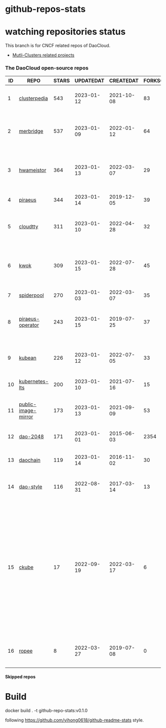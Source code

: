 # github-repos-stats

# watching repositories status

This branch is for CNCF related repos of DaoCloud.
- [Mutli-Clusters related projects](https://github.com/pacoxu/github-repos-stats/tree/multi-clusters)


<!--START_SECTION:github_repos-->
### The DaoCloud open-source repos
| ID |                                   REPO                                   | STARS | UPDATEDAT  | CREATEDAT  | FORKSCOUNT |                                                                                                                     DESCRIPTIONS                                                                                                                     |
|----|--------------------------------------------------------------------------|-------|------------|------------|------------|------------------------------------------------------------------------------------------------------------------------------------------------------------------------------------------------------------------------------------------------------|
|  1 | [clusterpedia](https://github.com/clusterpedia-io/clusterpedia)          |   543 | 2023-01-12 | 2021-10-08 |         83 | The Encyclopedia of Kubernetes clusters                                                                                                                                                                                                              |
|  2 | [merbridge](https://github.com/merbridge/merbridge)                      |   537 | 2023-01-09 | 2022-01-12 |         64 | Use eBPF to speed up your Service Mesh like crossing an Einstein-Rosen Bridge.                                                                                                                                                                       |
|  3 | [hwameistor](https://github.com/hwameistor/hwameistor)                   |   364 | 2023-01-13 | 2022-03-07 |         29 | Hwameistor is an HA local storage system for cloud-native stateful workloads.                                                                                                                                                                        |
|  4 | [piraeus](https://github.com/piraeusdatastore/piraeus)                   |   344 | 2023-01-14 | 2019-12-05 |         39 | High Available Datastore for Kubernetes                                                                                                                                                                                                              |
|  5 | [cloudtty](https://github.com/cloudtty/cloudtty)                         |   311 | 2023-01-10 | 2022-04-28 |         32 | A Friendly Kubernetes CloudShell (Web Terminal) !                                                                                                                                                                                                    |
|  6 | [kwok](https://github.com/kubernetes-sigs/kwok)                          |   309 | 2023-01-15 | 2022-07-28 |         45 | Kubernetes WithOut Kubelet -  Simulates thousands of Nodes and Clusters.                                                                                                                                                                             |
|  7 | [spiderpool](https://github.com/spidernet-io/spiderpool)                 |   270 | 2023-01-03 | 2022-03-07 |         35 | kubernetes ipam                                                                                                                                                                                                                                      |
|  8 | [piraeus-operator](https://github.com/piraeusdatastore/piraeus-operator) |   243 | 2023-01-15 | 2019-07-25 |         37 | The Piraeus Operator manages LINSTOR clusters in Kubernetes.                                                                                                                                                                                         |
|  9 | [kubean](https://github.com/kubean-io/kubean)                            |   226 | 2023-01-12 | 2022-07-05 |         33 |  :seedling: Kubernetes lifecycle management operator based on kubespray.                                                                                                                                                                             |
| 10 | [kubernetes-lts](https://github.com/klts-io/kubernetes-lts)              |   200 | 2023-01-10 | 2021-07-16 |         15 | Kubernetes LTS(long term support)                                                                                                                                                                                                                    |
| 11 | [public-image-mirror](https://github.com/DaoCloud/public-image-mirror)   |   173 | 2023-01-13 | 2021-09-09 |         53 | 很多镜像都在国外。比如 gcr 。国内下载很慢，需要加速。                                                                                                                                                                                                |
| 12 | [dao-2048](https://github.com/DaoCloud/dao-2048)                         |   171 | 2023-01-01 | 2015-06-03 |       2354 | 2048 is a number puzzle game.                                                                                                                                                                                                                        |
| 13 | [daochain](https://github.com/DaoCloud/daochain)                         |   119 | 2023-01-14 | 2016-11-02 |         30 | Docker image verification system based on Ethereum                                                                                                                                                                                                   |
| 14 | [dao-style](https://github.com/DaoCloud/dao-style)                       |   116 | 2022-08-31 | 2017-03-14 |         13 | 🎉 A high quality component library built on Vue.js 2.0                                                                                                                                                                                              |
| 15 | [ckube](https://github.com/DaoCloud/ckube)                               |    17 | 2022-09-19 | 2022-03-17 |          6 | Kubernetes APIServer 高性能代理组件，代理 APIServer 的 List 请求，其它类型的请求会直接反向代理到原生 APIServer。 CKube 还额外支持了分页、搜索和索引等功能。 并且，CKube 100% 兼容原生 kubectl 和 kube client sdk，只需要简单的配置即可实现全局替换。 |
| 16 | [ropee](https://github.com/DaoCloud/ropee)                               |     8 | 2022-03-27 | 2019-07-08 |          0 | A scalable prometheus remote storage adapter for splunk.                                                                                                                                                                                             |



#### Skipped repos
<!--END_SECTION:github_repos-->

# Build

docker build . -t github-repo-stats:v0.1.0

following https://github.com/yihong0618/github-readme-stats style.
